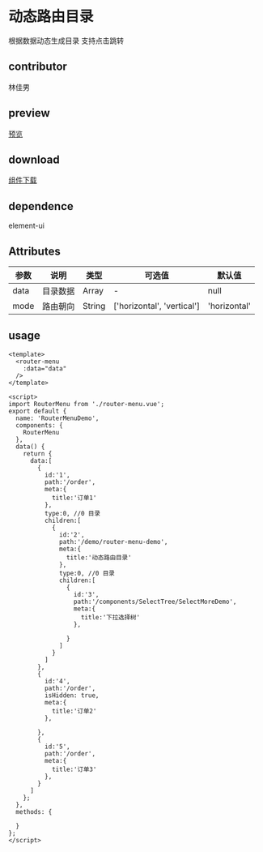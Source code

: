 # 动态路由目录
  根据数据动态生成目录
  支持点击跳转
## contributor
林佳男
## preview
[预览](./index.html#/components/router-menu/router-menu-demo)
## download
[组件下载](./components/router-menu.zip)
## dependence
element-ui

## Attributes
| 参数 |	说明 |类型 |可选值	| 默认值 |
| ---- | ---- |---- | ----   |----  | 
| data | 目录数据 | Array | - | null  | 
| mode | 路由朝向 | String | ['horizontal', 'vertical'] | 'horizontal'  | 
## usage
```
<template>
  <router-menu
    :data="data"
  />
</template>

<script>
import RouterMenu from './router-menu.vue';
export default {
  name: 'RouterMenuDemo',
  components: {
    RouterMenu
  },
  data() {
    return {
      data:[
        {
          id:'1',
          path:'/order',
          meta:{
            title:'订单1'
          },
          type:0, //0 目录 
          children:[
            {
              id:'2',
              path:'/demo/router-menu-demo',
              meta:{
                title:'动态路由目录'
              },
              type:0, //0 目录 
              children:[
                {
                  id:'3',
                  path:'/components/SelectTree/SelectMoreDemo',
                  meta:{
                    title:'下拉选择树'
                  },
                  
                }
              ]
            }
          ]
        },
        {
          id:'4',
          path:'/order',
          isHidden: true,
          meta:{
            title:'订单2'
          },
          
        },
        {
          id:'5',
          path:'/order',
          meta:{
            title:'订单3'
          },
        }
      ]
    };
  },
  methods: {

  }
};
</script>

```
